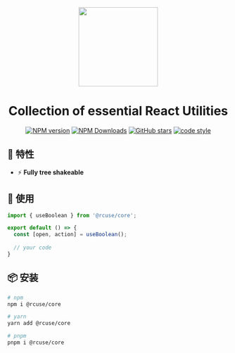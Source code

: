 <div align="center">
  <img height="180" src="https://raw.githubusercontent.com/rcuse/rcuse/main/logo.svg">

  <h1>Collection of essential React Utilities</h1>
</div>

<p align="center">
<a href="https://www.npmjs.com/package/@rcuse/core" target="__blank"><img src="https://img.shields.io/npm/v/@rcuse/core?color=a1b858&label=" alt="NPM version"></a>
<a href="https://www.npmjs.com/package/@rcuse/core" target="__blank"><img alt="NPM Downloads" src="https://img.shields.io/npm/dm/@rcuse/core?color=50a36f&label="></a>
<a href="https://github.com/rcuse/rcuse" target="__blank"><img alt="GitHub stars" src="https://img.shields.io/github/stars/rcuse/rcuse?style=social"></a>
<a href="https://github.com/antfu/eslint-config" target="__blank"><img alt="code style" src="https://antfu.me/badge-code-style.svg"></a>
</p>

## 🚀 特性

- ⚡ **Fully tree shakeable**

## 🦄 使用

```ts
import { useBoolean } from '@rcuse/core';

export default () => {
  const [open, action] = useBoolean();
  
  // your code
}
```

## 📦 安装

```bash
# npm
npm i @rcuse/core

# yarn
yarn add @rcuse/core

# pnpm
pnpm i @rcuse/core
```
